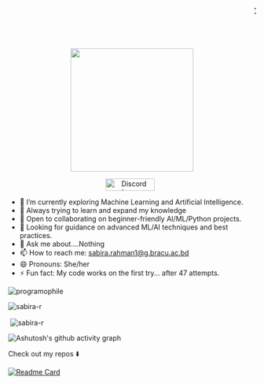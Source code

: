 <marquee> <h3 align="center"><samp>Hi there 👋🏾

I'm Sabira Rahman, a Computer Science and Engineering student at BRAC University. Right now, I’m focused on Python, but I’m excited to explore and learn new languages in the future. 

Welcome to my GitHub!</samp></h3> </marquee>

<p align="center">
  <img width="250" src="https://media2.giphy.com/media/v1.Y2lkPTc5MGI3NjExOWRqZnMzcGRkMzBtM2tuOTh3OXkzZzA5d2J4amdtYWpxOTFvNW1vbCZlcD12MV9pbnRlcm5hbF9naWZfYnlfaWQmY3Q9Zw/3o6gg8PX6S7KxklbCE/giphy.gif">
</p>

<p align="center">
<a href="https://discordapp.com/users/864879416002084893" target="_blank"><img src="https://upload.wikimedia.org/wikipedia/commons/8/82/Discord_black_D.svg" alt="Discord Logo" width="100" height="25" style="vertical-align: middle; margin-right: 8px;" /></a>
</p>


- 🔭 I’m currently exploring Machine Learning and Artificial Intelligence.  
- 🌱 Always trying to learn and expand my knowledge  
- 👯 Open to collaborating on beginner-friendly AI/ML/Python projects.  
- 🤔 Looking for guidance on advanced ML/AI techniques and best practices.  
- 💬 Ask me about....Nothing  
- 📫 How to reach me: [sabira.rahman1@g.bracu.ac.bd](mailto:sabira.rahman1@g.bracu.ac.bd)  
- 😄 Pronouns: She/her  
- ⚡ Fun fact: My code works on the first try... after 47 attempts.

  






<p align="left"> <img src="https://komarev.com/ghpvc/?username=sabira-r&label=Profile%20views&color=17202b&style=for-the-badge" alt="programophile" /> </p>






<p><img align="center" src="https://github-readme-stats.vercel.app/api/top-langs?username=sabira-r&show_icons=true&theme=radical&locale=en&layout=compact" alt="sabira-r" /></p>

<p>&nbsp;<img align="center" src="https://github-readme-stats.vercel.app/api?username=sabira-r&show_icons=true&theme=radical&locale=en" alt="sabira-r" /></p>

![Ashutosh's github activity graph](https://github-readme-activity-graph.vercel.app/graph?username=sabira-r&theme=github-compact)

<p align="center"><samp>

Check out my repos ⬇️  
  </samp>
</p>

[![Readme Card](https://github-readme-stats.vercel.app/api/pin/?username=sabira-r&repo=JobMadeEz_MERNProject&theme=radical)](https://github.com/Sabira-R/JobMadeEz_MERNProject)

